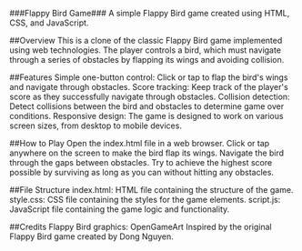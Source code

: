 ###Flappy Bird Game###
A simple Flappy Bird game created using HTML, CSS, and JavaScript.

##Overview
This is a clone of the classic Flappy Bird game implemented using web technologies. The player controls a bird, which must navigate through a series of obstacles by flapping its wings and avoiding collision.

##Features
Simple one-button control: Click or tap to flap the bird's wings and navigate through obstacles.
Score tracking: Keep track of the player's score as they successfully navigate through obstacles.
Collision detection: Detect collisions between the bird and obstacles to determine game over conditions.
Responsive design: The game is designed to work on various screen sizes, from desktop to mobile devices.

##How to Play
Open the index.html file in a web browser.
Click or tap anywhere on the screen to make the bird flap its wings.
Navigate the bird through the gaps between obstacles.
Try to achieve the highest score possible by surviving as long as you can without hitting any obstacles.

##File Structure
index.html: HTML file containing the structure of the game.
style.css: CSS file containing the styles for the game elements.
script.js: JavaScript file containing the game logic and functionality.

##Credits
Flappy Bird graphics: OpenGameArt
Inspired by the original Flappy Bird game created by Dong Nguyen.
